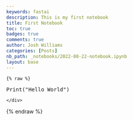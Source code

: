 ```yaml
---
keywords: fastai
description: This is my first notebook
title: First Notebook
toc: true
badges: true
comments: true
author: Josh Williams
categories: [Posts]
nb_path: _notebooks/2022-08-22-notebook.ipynb
layout: base
---
```


<!--
#################################################
### THIS FILE WAS AUTOGENERATED! DO NOT EDIT! ###
#################################################
# file to edit: _notebooks/2022-08-22-notebook.ipynb
-->

<div class="container" id="notebook-container">
        
    {% raw %}
    
<div class="cell border-box-sizing code_cell rendered">
<div class="input">

<div class="inner_cell">
    <div class="input_area">
<div class=" highlight hl-python"><pre><span></span><span class="n">Print</span><span class="p">(</span><span class="s2">&quot;Hello World&quot;</span><span class="p">)</span>
</pre></div>

    </div>
</div>
</div>

</div>
    {% endraw %}

</div>
 

